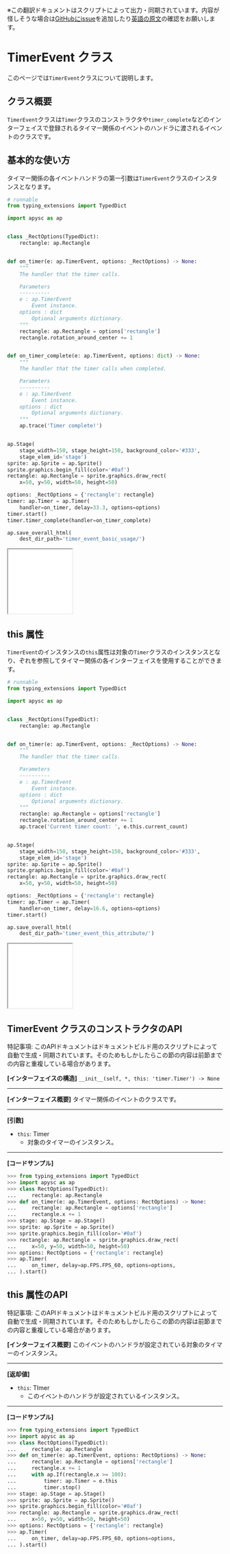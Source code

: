 <span class="inconspicuous-txt">※この翻訳ドキュメントはスクリプトによって出力・同期されています。内容が怪しそうな場合は<a href="https://github.com/simon-ritchie/apysc/issues" target="_blank">GitHubにissue</a>を追加したり[英語の原文](https://simon-ritchie.github.io/apysc/en/timer_event.html)の確認をお願いします。</span>

# TimerEvent クラス

このページでは`TimerEvent`クラスについて説明します。

## クラス概要

`TimerEvent`クラスは`Timer`クラスのコンストラクタや`timer_complete`などのインターフェイスで登録されるタイマー関係のイベントのハンドラに渡されるイベントのクラスです。

## 基本的な使い方

タイマー関係の各イベントハンドラの第一引数は`TimerEvent`クラスのインスタンスとなります。

```py
# runnable
from typing_extensions import TypedDict

import apysc as ap


class _RectOptions(TypedDict):
    rectangle: ap.Rectangle


def on_timer(e: ap.TimerEvent, options: _RectOptions) -> None:
    """
    The handler that the timer calls.

    Parameters
    ----------
    e : ap.TimerEvent
        Event instance.
    options : dict
        Optional arguments dictionary.
    """
    rectangle: ap.Rectangle = options['rectangle']
    rectangle.rotation_around_center += 1


def on_timer_complete(e: ap.TimerEvent, options: dict) -> None:
    """
    The handler that the timer calls when completed.

    Parameters
    ----------
    e : ap.TimerEvent
        Event instance.
    options : dict
        Optional arguments dictionary.
    """
    ap.trace('Timer complete!')


ap.Stage(
    stage_width=150, stage_height=150, background_color='#333',
    stage_elem_id='stage')
sprite: ap.Sprite = ap.Sprite()
sprite.graphics.begin_fill(color='#0af')
rectangle: ap.Rectangle = sprite.graphics.draw_rect(
    x=50, y=50, width=50, height=50)

options: _RectOptions = {'rectangle': rectangle}
timer: ap.Timer = ap.Timer(
    handler=on_timer, delay=33.3, options=options)
timer.start()
timer.timer_complete(handler=on_timer_complete)

ap.save_overall_html(
    dest_dir_path='timer_event_basic_usage/')
```

<iframe src="static/timer_event_basic_usage/index.html" width="150" height="150"></iframe>

## this 属性

`TimerEvent`のインスタンスの`this`属性は対象の`Timer`クラスのインスタンスとなり、ぞれを参照してタイマー関係の各インターフェイスを使用することができます。

```py
# runnable
from typing_extensions import TypedDict

import apysc as ap


class _RectOptions(TypedDict):
    rectangle: ap.Rectangle


def on_timer(e: ap.TimerEvent, options: _RectOptions) -> None:
    """
    The handler that the timer calls.

    Parameters
    ----------
    e : ap.TimerEvent
        Event instance.
    options : dict
        Optional arguments dictionary.
    """
    rectangle: ap.Rectangle = options['rectangle']
    rectangle.rotation_around_center += 1
    ap.trace('Current timer count: ', e.this.current_count)


ap.Stage(
    stage_width=150, stage_height=150, background_color='#333',
    stage_elem_id='stage')
sprite: ap.Sprite = ap.Sprite()
sprite.graphics.begin_fill(color='#0af')
rectangle: ap.Rectangle = sprite.graphics.draw_rect(
    x=50, y=50, width=50, height=50)

options: _RectOptions = {'rectangle': rectangle}
timer: ap.Timer = ap.Timer(
    handler=on_timer, delay=16.6, options=options)
timer.start()

ap.save_overall_html(
    dest_dir_path='timer_event_this_attribute/')
```

<iframe src="static/timer_event_this_attribute/index.html" width="150" height="150"></iframe>

## TimerEvent クラスのコンストラクタのAPI

<span class="inconspicuous-txt">特記事項: このAPIドキュメントはドキュメントビルド用のスクリプトによって自動で生成・同期されています。そのためもしかしたらこの節の内容は前節までの内容と重複している場合があります。</span>

**[インターフェイスの構造]** `__init__(self, *, this: 'timer.Timer') -> None`<hr>

**[インターフェイス概要]** タイマー関係のイベントのクラスです。<hr>

**[引数]**

- `this`: Timer
  - 対象のタイマーのインスタンス。

<hr>

**[コードサンプル]**

```py
>>> from typing_extensions import TypedDict
>>> import apysc as ap
>>> class RectOptions(TypedDict):
...     rectangle: ap.Rectangle
>>> def on_timer(e: ap.TimerEvent, options: RectOptions) -> None:
...     rectangle: ap.Rectangle = options['rectangle']
...     rectangle.x += 1
>>> stage: ap.Stage = ap.Stage()
>>> sprite: ap.Sprite = ap.Sprite()
>>> sprite.graphics.begin_fill(color='#0af')
>>> rectangle: ap.Rectangle = sprite.graphics.draw_rect(
...     x=50, y=50, width=50, height=50)
>>> options: RectOptions = {'rectangle': rectangle}
>>> ap.Timer(
...     on_timer, delay=ap.FPS.FPS_60, options=options,
... ).start()
```

## this 属性のAPI

<span class="inconspicuous-txt">特記事項: このAPIドキュメントはドキュメントビルド用のスクリプトによって自動で生成・同期されています。そのためもしかしたらこの節の内容は前節までの内容と重複している場合があります。</span>

**[インターフェイス概要]** このイベントのハンドラが設定されている対象のタイマーのインスタンス。<hr>

**[返却値]**

- `this`: TImer
  - このイベントのハンドラが設定されているインスタンス。

<hr>

**[コードサンプル]**

```py
>>> from typing_extensions import TypedDict
>>> import apysc as ap
>>> class RectOptions(TypedDict):
...     rectangle: ap.Rectangle
>>> def on_timer(e: ap.TimerEvent, options: RectOptions) -> None:
...     rectangle: ap.Rectangle = options['rectangle']
...     rectangle.x += 1
...     with ap.If(rectangle.x >= 100):
...         timer: ap.Timer = e.this
...         timer.stop()
>>> stage: ap.Stage = ap.Stage()
>>> sprite: ap.Sprite = ap.Sprite()
>>> sprite.graphics.begin_fill(color='#0af')
>>> rectangle: ap.Rectangle = sprite.graphics.draw_rect(
...     x=50, y=50, width=50, height=50)
>>> options: RectOptions = {'rectangle': rectangle}
>>> ap.Timer(
...     on_timer, delay=ap.FPS.FPS_60, options=options,
... ).start()
```